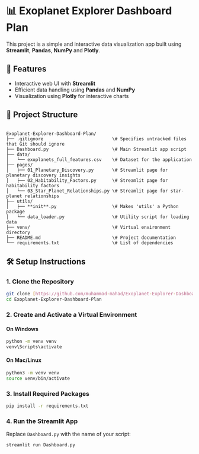 # 📊 Exoplanet Explorer Dashboard Plan

This project is a simple and interactive data visualization app built using **Streamlit**, **Pandas**, **NumPy** and **Plotly**.

## 🚀 Features

- Interactive web UI with **Streamlit**
- Efficient data handling using **Pandas** and **NumPy**
- Visualization using **Plotly** for interactive charts

## 📁 Project Structure

```

Exoplanet-Explorer-Dashboard-Plan/
├── .gitignore                          \# Specifies untracked files that Git should ignore
├── Dashboard.py                        \# Main Streamlit app script
├── data/
│   └── exoplanets_full_features.csv    \# Dataset for the application
├── pages/
│   ├── 01_Planetary_Discovery.py       \# Streamlit page for planetary discovery insights
│   ├── 02_Habitability_Factors.py      \# Streamlit page for habitability factors
│   └── 03_Star_Planet_Relationships.py \# Streamlit page for star-planet relationships
├── utils/
│   ├── **init**.py                     \# Makes 'utils' a Python package
│   └── data_loader.py                  \# Utility script for loading data
├── venv/                               \# Virtual environment directory
├── README.md                           \# Project documentation
└── requirements.txt                    \# List of dependencies

````

## 🛠️ Setup Instructions

### 1. Clone the Repository

```bash
git clone [https://github.com/muhammad-mahad/Exoplanet-Explorer-Dashboard-Plan.git](https://github.com/muhammad-mahad/Exoplanet-Explorer-Dashboard-Plan.git)
cd Exoplanet-Explorer-Dashboard-Plan
````

### 2\. Create and Activate a Virtual Environment

#### On Windows

```bash
python -m venv venv
venv\Scripts\activate
```

#### On Mac/Linux

```bash
python3 -m venv venv
source venv/bin/activate
```

### 3\. Install Required Packages

```bash
pip install -r requirements.txt
```

### 4\. Run the Streamlit App

Replace `Dashboard.py` with the name of your script:

```bash
streamlit run Dashboard.py
```

